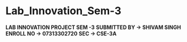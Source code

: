 # Lab_Innovation_Sem-3
**LAB INNOVATION PROJECT SEM -3**
**SUBMITTED BY -> SHIVAM SINGH**
**ENROLL NO    -> 07313302720**
**SEC          -> CSE-3A**
